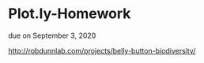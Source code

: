# Plot.ly-Homework

due on September 3, 2020

http://robdunnlab.com/projects/belly-button-biodiversity/
